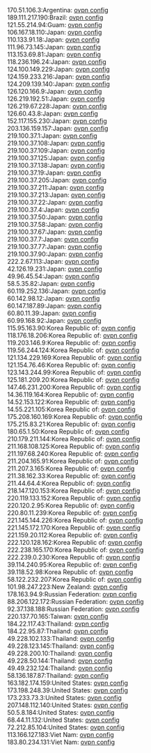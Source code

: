 170.51.106.3:Argentina: [ovpn config](vpn/170_51_106_3.ovpn)  
189.111.217.190:Brazil: [ovpn config](vpn/189_111_217_190.ovpn)  
121.55.214.94:Guam: [ovpn config](vpn/121_55_214_94.ovpn)  
106.167.18.110:Japan: [ovpn config](vpn/106_167_18_110.ovpn)  
110.133.91.18:Japan: [ovpn config](vpn/110_133_91_18.ovpn)  
111.96.73.145:Japan: [ovpn config](vpn/111_96_73_145.ovpn)  
113.153.69.81:Japan: [ovpn config](vpn/113_153_69_81.ovpn)  
118.236.196.24:Japan: [ovpn config](vpn/118_236_196_24.ovpn)  
124.100.149.229:Japan: [ovpn config](vpn/124_100_149_229.ovpn)  
124.159.233.216:Japan: [ovpn config](vpn/124_159_233_216.ovpn)  
124.209.139.140:Japan: [ovpn config](vpn/124_209_139_140.ovpn)  
126.120.166.9:Japan: [ovpn config](vpn/126_120_166_9.ovpn)  
126.219.192.51:Japan: [ovpn config](vpn/126_219_192_51.ovpn)  
126.219.67.228:Japan: [ovpn config](vpn/126_219_67_228.ovpn)  
126.60.43.8:Japan: [ovpn config](vpn/126_60_43_8.ovpn)  
152.117.155.230:Japan: [ovpn config](vpn/152_117_155_230.ovpn)  
203.136.159.157:Japan: [ovpn config](vpn/203_136_159_157.ovpn)  
219.100.37.1:Japan: [ovpn config](vpn/219_100_37_1.ovpn)  
219.100.37.108:Japan: [ovpn config](vpn/219_100_37_108.ovpn)  
219.100.37.109:Japan: [ovpn config](vpn/219_100_37_109.ovpn)  
219.100.37.125:Japan: [ovpn config](vpn/219_100_37_125.ovpn)  
219.100.37.138:Japan: [ovpn config](vpn/219_100_37_138.ovpn)  
219.100.37.19:Japan: [ovpn config](vpn/219_100_37_19.ovpn)  
219.100.37.205:Japan: [ovpn config](vpn/219_100_37_205.ovpn)  
219.100.37.211:Japan: [ovpn config](vpn/219_100_37_211.ovpn)  
219.100.37.213:Japan: [ovpn config](vpn/219_100_37_213.ovpn)  
219.100.37.22:Japan: [ovpn config](vpn/219_100_37_22.ovpn)  
219.100.37.4:Japan: [ovpn config](vpn/219_100_37_4.ovpn)  
219.100.37.50:Japan: [ovpn config](vpn/219_100_37_50.ovpn)  
219.100.37.58:Japan: [ovpn config](vpn/219_100_37_58.ovpn)  
219.100.37.67:Japan: [ovpn config](vpn/219_100_37_67.ovpn)  
219.100.37.7:Japan: [ovpn config](vpn/219_100_37_7.ovpn)  
219.100.37.77:Japan: [ovpn config](vpn/219_100_37_77.ovpn)  
219.100.37.90:Japan: [ovpn config](vpn/219_100_37_90.ovpn)  
222.2.67.113:Japan: [ovpn config](vpn/222_2_67_113.ovpn)  
42.126.19.231:Japan: [ovpn config](vpn/42_126_19_231.ovpn)  
49.96.45.54:Japan: [ovpn config](vpn/49_96_45_54.ovpn)  
58.5.35.82:Japan: [ovpn config](vpn/58_5_35_82.ovpn)  
60.119.252.136:Japan: [ovpn config](vpn/60_119_252_136.ovpn)  
60.142.98.12:Japan: [ovpn config](vpn/60_142_98_12.ovpn)  
60.147.187.89:Japan: [ovpn config](vpn/60_147_187_89.ovpn)  
60.80.11.39:Japan: [ovpn config](vpn/60_80_11_39.ovpn)  
60.99.168.92:Japan: [ovpn config](vpn/60_99_168_92.ovpn)  
115.95.163.90:Korea Republic of: [ovpn config](vpn/115_95_163_90.ovpn)  
118.176.18.206:Korea Republic of: [ovpn config](vpn/118_176_18_206.ovpn)  
119.203.146.9:Korea Republic of: [ovpn config](vpn/119_203_146_9.ovpn)  
119.56.244.124:Korea Republic of: [ovpn config](vpn/119_56_244_124.ovpn)  
121.134.229.169:Korea Republic of: [ovpn config](vpn/121_134_229_169.ovpn)  
121.154.76.46:Korea Republic of: [ovpn config](vpn/121_154_76_46.ovpn)  
123.143.244.99:Korea Republic of: [ovpn config](vpn/123_143_244_99.ovpn)  
125.181.209.20:Korea Republic of: [ovpn config](vpn/125_181_209_20.ovpn)  
147.46.231.200:Korea Republic of: [ovpn config](vpn/147_46_231_200.ovpn)  
14.36.119.164:Korea Republic of: [ovpn config](vpn/14_36_119_164.ovpn)  
14.52.153.122:Korea Republic of: [ovpn config](vpn/14_52_153_122.ovpn)  
14.55.221.105:Korea Republic of: [ovpn config](vpn/14_55_221_105.ovpn)  
175.208.160.169:Korea Republic of: [ovpn config](vpn/175_208_160_169.ovpn)  
175.215.83.21:Korea Republic of: [ovpn config](vpn/175_215_83_21.ovpn)  
180.65.1.50:Korea Republic of: [ovpn config](vpn/180_65_1_50.ovpn)  
210.179.211.144:Korea Republic of: [ovpn config](vpn/210_179_211_144.ovpn)  
211.168.108.125:Korea Republic of: [ovpn config](vpn/211_168_108_125.ovpn)  
211.197.68.240:Korea Republic of: [ovpn config](vpn/211_197_68_240.ovpn)  
211.204.165.91:Korea Republic of: [ovpn config](vpn/211_204_165_91.ovpn)  
211.207.3.165:Korea Republic of: [ovpn config](vpn/211_207_3_165.ovpn)  
211.38.162.33:Korea Republic of: [ovpn config](vpn/211_38_162_33.ovpn)  
211.44.64.4:Korea Republic of: [ovpn config](vpn/211_44_64_4.ovpn)  
218.147.120.153:Korea Republic of: [ovpn config](vpn/218_147_120_153.ovpn)  
220.119.133.152:Korea Republic of: [ovpn config](vpn/220_119_133_152.ovpn)  
220.120.2.95:Korea Republic of: [ovpn config](vpn/220_120_2_95.ovpn)  
220.80.11.239:Korea Republic of: [ovpn config](vpn/220_80_11_239.ovpn)  
221.145.144.226:Korea Republic of: [ovpn config](vpn/221_145_144_226.ovpn)  
221.145.172.170:Korea Republic of: [ovpn config](vpn/221_145_172_170.ovpn)  
221.159.20.112:Korea Republic of: [ovpn config](vpn/221_159_20_112.ovpn)  
222.120.128.162:Korea Republic of: [ovpn config](vpn/222_120_128_162.ovpn)  
222.238.165.170:Korea Republic of: [ovpn config](vpn/222_238_165_170.ovpn)  
222.239.0.230:Korea Republic of: [ovpn config](vpn/222_239_0_230.ovpn)  
39.114.240.95:Korea Republic of: [ovpn config](vpn/39_114_240_95.ovpn)  
39.118.52.98:Korea Republic of: [ovpn config](vpn/39_118_52_98.ovpn)  
58.122.232.207:Korea Republic of: [ovpn config](vpn/58_122_232_207.ovpn)  
101.98.247.223:New Zealand: [ovpn config](vpn/101_98_247_223.ovpn)  
178.163.94.9:Russian Federation: [ovpn config](vpn/178_163_94_9.ovpn)  
88.206.122.172:Russian Federation: [ovpn config](vpn/88_206_122_172.ovpn)  
92.37.138.188:Russian Federation: [ovpn config](vpn/92_37_138_188.ovpn)  
220.137.70.165:Taiwan: [ovpn config](vpn/220_137_70_165.ovpn)  
184.22.117.43:Thailand: [ovpn config](vpn/184_22_117_43.ovpn)  
184.22.95.87:Thailand: [ovpn config](vpn/184_22_95_87.ovpn)  
49.228.102.133:Thailand: [ovpn config](vpn/49_228_102_133.ovpn)  
49.228.123.145:Thailand: [ovpn config](vpn/49_228_123_145.ovpn)  
49.228.200.10:Thailand: [ovpn config](vpn/49_228_200_10.ovpn)  
49.228.50.144:Thailand: [ovpn config](vpn/49_228_50_144.ovpn)  
49.49.232.124:Thailand: [ovpn config](vpn/49_49_232_124.ovpn)  
58.136.187.87:Thailand: [ovpn config](vpn/58_136_187_87.ovpn)  
163.182.174.159:United States: [ovpn config](vpn/163_182_174_159.ovpn)  
173.198.248.39:United States: [ovpn config](vpn/173_198_248_39.ovpn)  
173.233.73.3:United States: [ovpn config](vpn/173_233_73_3.ovpn)  
207.148.112.140:United States: [ovpn config](vpn/207_148_112_140.ovpn)  
50.5.8.184:United States: [ovpn config](vpn/50_5_8_184.ovpn)  
68.44.11.132:United States: [ovpn config](vpn/68_44_11_132.ovpn)  
72.212.85.104:United States: [ovpn config](vpn/72_212_85_104.ovpn)  
113.166.127.183:Viet Nam: [ovpn config](vpn/113_166_127_183.ovpn)  
183.80.234.131:Viet Nam: [ovpn config](vpn/183_80_234_131.ovpn)  
